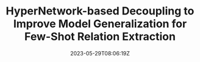 ---
title: "HyperNetwork-based Decoupling to Improve Model Generalization for Few-Shot Relation Extraction"
authors:
- Liang Zhang
- Chulun Zhou
- Fandong Meng
- Jinsong Su
- Yidong Chen
- Jie Zhou
author_notes:
- "共同一作"
- "共同一作"
- 
- "通讯作者"
- "通讯作者"
- 
date: "2023-05-29T08:06:19Z"
publishDate: "2025-05-29T08:06:19Z"
publication_types: [4）信息抽取]
publication: "**In Proc. of EMNLP 2023.** (CCF-B类)"
---